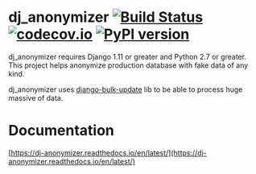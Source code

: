 dj_anonymizer [![Build Status](https://travis-ci.com/knowledge-point/dj_anonymizer.svg?branch=master)](https://travis-ci.com/knowledge-point/dj_anonymizer) [![codecov.io](https://codecov.io/github/knowledge-point/dj_anonymizer/coverage.svg?branch=master)](https://codecov.io/github/knowledge-point/dj_anonymizer?branch=master) [![PyPI version](https://badge.fury.io/py/dj_anonymizer.svg)](https://badge.fury.io/py/dj_anonymizer)
==================================
dj_anonymizer requires Django 1.11 or greater and Python 2.7 or greater.
This project helps anonymize production database with fake data of any kind.

dj_anonymizer uses [django-bulk-update](https://github.com/aykut/django-bulk-update) lib to be able to process huge massive of data.

Documentation
==================================
[https://dj-anonymizer.readthedocs.io/en/latest/](https://dj-anonymizer.readthedocs.io/en/latest/)
